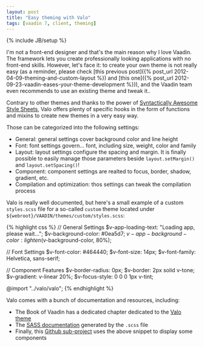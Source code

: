 ```yaml
---
layout: post
title: "Easy theming with Valo"
tags: [vaadin 7, client, theming]
---
```

{% include JB/setup %}

I'm not a front-end designer and that's the main reason why I love Vaadin. The framework lets you create professionally looking applications with no front-end skills. However, let's face it: to create your own theme is not really easy (as a reminder, please check [this previous post]({% post_url 2012-04-09-theming-and-custom-layout %}) and [this one]({% post_url 2012-09-23-vaadin-eases-your-theme-development %})), and the Vaadin team even recommends to use an existing theme and tweak it..

Contrary to other themes and thanks to the power of [Syntactically Awesome Style Sheets](http://sass-lang.com/), Valo offers plenty of specific hooks in the form of functions and mixins to create new themes in a very easy way.

Those can be categorized into the following settings:

* General: general settings cover background color and line height
* Font: font settings govern... font, including size, weight, color and family
* Layout: layout settings configure the spacing and margin. It is finally possible to easily manage those parameters beside `layout.setMargin()` and `layout.setSpacing()`!
* Component: component settings are realted to focus, border, shadow, gradient, etc.
* Compilation and optimization: thos settings can tweak the compilation process

Valo is really well documented, but here's a small example of a custom `styles.scss` file for a so-called `custom` theme located under `${webroot}/VAADIN/themes/custom/styles.scss`:

{% highlight css %}
// General Settings
$v-app-loading-text: "Loading app, please wait...";
$v-background-color: #0ea5d7;
$v-app-background-color: lighten($v-background-color, 80%);

// Font Settings
$v-font-color: #464440;
$v-font-size: 14px;
$v-font-family: Helvetica, sans-serif;

// Component Features
$v-border-radius: 0px;
$v-border: 2px solid v-tone;
$v-gradient: v-linear 20%;
$v-focus-style: 0 0 0 1px v-tint;

@import "../valo/valo";
{% endhighlight %}

Valo comes with a bunch of documentation and resources, including:

* The Book of Vaadin has a dedicated chapter dedicated to the [Valo theme](https://vaadin.com/book/vaadin7/-/page/themes.valo.html)
* The [SASS documentation](https://vaadin.com/api/valo/) generated by the `.scss` file
* Finally, this [Github sub-project](https://github.com/nfrankel/More-Vaadin/tree/master/valo-theme-example) uses the above snippet to display some components